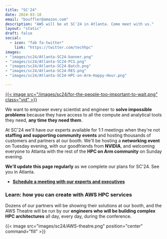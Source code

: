 ```yaml
---
title: "SC'24"
date: 2024-03-18
email: "bouffler@amazon.com"
description: "AWS will be at SC'24 in Atlanta. Come meet with us."
layout: "static"
draft: false
social:
  - icon: "fab fa-twitter"
    link: "https://twitter.com/techhpc"
images:
- "images/sc24/Atlanta-SC24-banner.png"
- "images/sc24/Atlanta-SC24-PCS.png"
- "images/sc24/Atlanta-SC24-Batch.png"
- "images/sc24/Atlanta-SC24-RES.png"
- "images/sc24/Atlanta-SC24-HPC-on-Arm-Happy-Hour.png"

---
```


<style>
.iconcenter {
  float:center !important;
  width:180px;
  padding: 0px;
  }
.iconmap {
  width:240px;
  padding: 0px;
  }
</style>

<style>
.vid {
  float:right !important;
  width:350px;
  padding: 0px;
  }
</style>

<a target="intro" href="https://youtu.be/gGMtf7V0prs">{{< image src="/images/sc24/for-the-people-too-important-to-wait.png" class="vid" >}}</a>

We want to empower every scientist and engineer to **solve impossible problems** because they have access to all the compute and analytical tools they need, **any time they need them**.

At SC'24 we'll have our experts available for 1:1 meetings when they're not **staffing and supporting community events** and hosting thousands of customers and partners at our booth. We'll be hosting a **networking event** on Tuesday evening, with our goodfriends from **NVIDIA**, and welcoming everyone to Atlanta with the rest of the **HPC on Arm community** on Sunday evening.

**We'll update this page regularly** as we complete our plans for SC'24. See you in Atlanta.

* **[Schedule a meeting with our experts and executives](https://awscustomerprograms.jifflenow.com/external-request/supercomputing2024/meeting-request?token=d8f0ae97ccd432b09f44)**

### Learn: how you can create with AWS HPC services

Dozens of our partners will be showing their solutions at our booth, and the AWS Theatre will be run by our **engineers who will be building complex HPC architectures** all day, every day, during the conference.

{{< image src="images/sc24/AWS-theatre.png" position="center" command="fill" >}}

